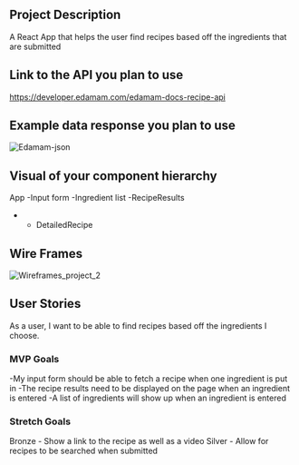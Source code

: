 ## Project Description

A React App that helps the user find recipes based off the ingredients that are submitted

## Link to the API you plan to use

https://developer.edamam.com/edamam-docs-recipe-api

## Example data response you plan to use

![Edamam-json](https://media.git.generalassemb.ly/user/35591/files/17e39100-b8a0-11eb-9f01-523f80fd242a)

## Visual of your component hierarchy

App
-Input form
-Ingredient list
-RecipeResults

- - DetailedRecipe

## Wire Frames

![Wireframes_project_2](https://media.git.generalassemb.ly/user/35591/files/81639f80-b8a0-11eb-9e11-2aa489d8893f)

## User Stories

As a user, I want to be able to find recipes based off the ingredients I choose.

### MVP Goals

-My input form should be able to fetch a recipe when one ingredient is put in
-The recipe results need to be displayed on the page when an ingredient is entered
-A list of ingredients will show up when an ingredient is entered

### Stretch Goals

Bronze - Show a link to the recipe as well as a video
Silver - Allow for recipes to be searched when submitted
